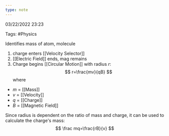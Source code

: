 ```yaml
---
type: note
---
```

03/22/2022 23:23

Tags: #Physics 

Identifies mass of atom, molecule
1. charge enters [[Velocity Selector]]
2. [[Electric Field]] ends, mag remains
3. Charge begins [[Circular Motion]] with radius $r$:
$$
r=\frac{mv}{qB}
$$
where
- $m$ = [[Mass]]
- $v$ = [[Velocity]]
- $q$ = [[Charge]]
- $B$ = [[Magnetic Field]]

Since radius is dependent on the ratio of mass and charge, it can be used to calculate the charge's mass:
$$
\frac mq=\frac{rB}{v}
$$
